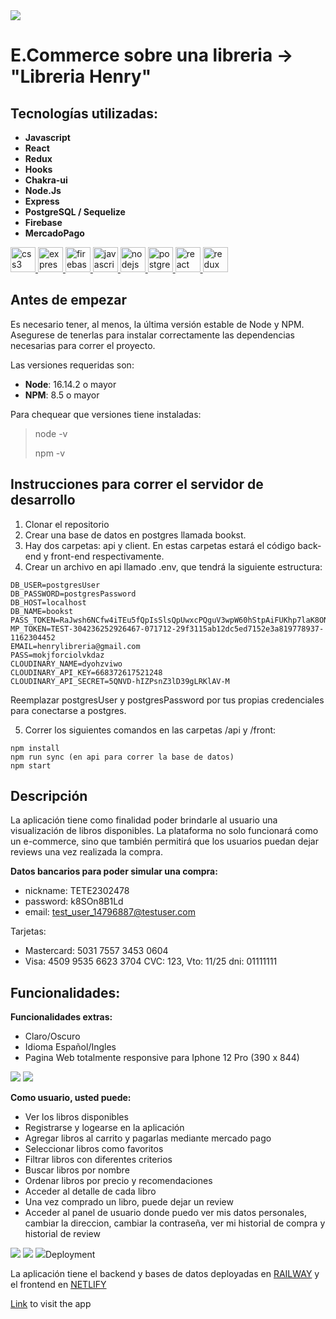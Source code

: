 
 <img src = "./front/public/home.jpg" >
 
 <br />

#

# E.Commerce sobre una libreria -> "Libreria Henry"

## Tecnologías utilizadas:

* __Javascript__
* __React__
* __Redux__
* __Hooks__
* __Chakra-ui__
* __Node.Js__
* __Express__
* __PostgreSQL / Sequelize__
* __Firebase__
* __MercadoPago__


<p align="left"> <a href="https://www.w3schools.com/css/" target="_blank" rel="noreferrer"> <img src="https://raw.githubusercontent.com/devicons/devicon/master/icons/css3/css3-original-wordmark.svg" alt="css3" width="40" height="40"/> </a> <a href="https://expressjs.com" target="_blank" rel="noreferrer"> <img src="https://raw.githubusercontent.com/devicons/devicon/master/icons/express/express-original-wordmark.svg" alt="express" width="40" height="40"/> </a> <a href="https://firebase.google.com/" target="_blank" rel="noreferrer"> <img src="https://www.vectorlogo.zone/logos/firebase/index.html" alt="firebase" width="40" height="40"/> </a> <a href="https://developer.mozilla.org/en-US/docs/Web/JavaScript" target="_blank" rel="noreferrer"> <img src="https://raw.githubusercontent.com/devicons/devicon/master/icons/javascript/javascript-original.svg" alt="javascript" width="40" height="40"/> </a> <a href="https://nodejs.org" target="_blank" rel="noreferrer"> <img src="https://raw.githubusercontent.com/devicons/devicon/master/icons/nodejs/nodejs-original-wordmark.svg" alt="nodejs" width="40" height="40"/> </a> <a href="https://www.postgresql.org" target="_blank" rel="noreferrer"> <img src="https://raw.githubusercontent.com/devicons/devicon/master/icons/postgresql/postgresql-original-wordmark.svg" alt="postgresql" width="40" height="40"/> </a> <a href="https://reactjs.org/" target="_blank" rel="noreferrer"> <img src="https://raw.githubusercontent.com/devicons/devicon/master/icons/react/react-original-wordmark.svg" alt="react" width="40" height="40"/> </a> <a href="https://es.redux.js.org/" target="_blank" rel="noreferrer"> <img src="https://www.svgrepo.com/svg/303557/redux-logo" alt="redux" width="40" height="40"/> </a> </p>


## Antes de empezar
Es necesario tener, al menos, la última versión estable de Node y NPM. Asegurese de tenerlas para instalar correctamente las dependencias necesarias para correr el proyecto.

Las versiones requeridas son:
- **Node**: 16.14.2 o mayor
- **NPM**: 8.5 o mayor

Para chequear que versiones tiene instaladas:
> node -v
>
> npm -v

## Instrucciones para correr el servidor de desarrollo

1. Clonar el repositorio
2. Crear una base de datos en postgres llamada bookst.
3. Hay dos carpetas: api y client. En estas carpetas estará el código back-end y front-end respectivamente.
4. Crear un archivo en api llamado .env, que tendrá la siguiente estructura: 

```
DB_USER=postgresUser
DB_PASSWORD=postgresPassword
DB_HOST=localhost
DB_NAME=bookst
PASS_TOKEN=RaJwsh6NCfw4iTEu5fQpIsSlsQpUwxcPQguV3wpW60hStpAiFUKhp7laK8ONV6thYpf49mmFk0p7wm0OMiKjx0SIY8O4iU3YfA7pAqJByP2VdKhcHdXLmtv0SPo7B12fUHdht0QuI2pcw788yvzLXcZkRjyrCGrSv7CDYYDKVDmxjGm8OkDmTdociAvkNGAugc3fvmuy
MP_TOKEN=TEST-304236252926467-071712-29f3115ab12dc5ed7152e3a819778937-1162304452
EMAIL=henrylibreria@gmail.com
PASS=mokjforciolvkdaz
CLOUDINARY_NAME=dyohzviwo
CLOUDINARY_API_KEY=668372617521248
CLOUDINARY_API_SECRET=5QNVD-hIZPsnZ3lD39gLRKlAV-M
```

Reemplazar postgresUser y postgresPassword por tus propias credenciales para conectarse a postgres.

5. Correr los siguientes comandos en las carpetas /api y /front:
```
npm install
npm run sync (en api para correr la base de datos)
npm start
```

## Descripción
La aplicación tiene como finalidad poder brindarle al usuario una visualización de libros disponibles.
La plataforma no solo funcionará como un e-commerce, sino que también permitirá que los usuarios puedan dejar reviews una vez realizada la compra.

**Datos bancarios para poder simular una compra:**
- nickname: TETE2302478
- password: k8SOn8B1Ld
- email: test_user_14796887@testuser.com

Tarjetas:
- Mastercard: 5031 7557 3453 0604
- Visa: 4509 9535 6623 3704
CVC: 123, Vto: 11/25
dni: 01111111



## Funcionalidades:

**Funcionalidades extras:**
- Claro/Oscuro
- Idioma Español/Ingles
- Pagina Web totalmente responsive para Iphone 12 Pro (390 x 844)

 <img src = "./front/public/claroOscuro.jpg">
 <img src = "./front/public/responsive.jpg">


**Como usuario, usted puede:**
- Ver los libros disponibles
- Registrarse y logearse en la aplicación
- Agregar libros al carrito y pagarlas mediante mercado pago
- Seleccionar libros como favoritos 
- Filtrar libros con diferentes criterios
- Buscar libros por nombre
- Ordenar libros por precio y recomendaciones
- Acceder al detalle de cada libro 
- Una vez comprado un libro, puede dejar un review
- Acceder al panel de usuario donde puedo ver mis datos personales, cambiar la direccion, cambiar la contraseña, ver mi historial de compra y historial de review

<img src = "./front/public/detalles de libros.jpg" />
<img src = "./front/public/panelDeUsuario.jpg"/>
<img src = "./front/public/carrito.jpg/>


**Como administrador, usted puede:**
- Banear usuarios, imposibilitandolos de poder comprar libros y dejar reviews. 
- Enviar un email al usuario cuando se banneo
- Crear, editar y eliminar libros
- Disponer de un listado de compras completadas de usuarios, y poder cancelarlas en caso que hubiera alguna anomalía
- Enviar un email a todos los usuarios que compraron un determinada libro.

Vista de administrador (panel de control):



## Deployment

La aplicación tiene el backend y bases de datos deployadas en [RAILWAY](https://railway.app/) y el frontend en [NETLIFY](https://netlify.com)

[Link](https://henry-library.netlify.app/) to visit the app




